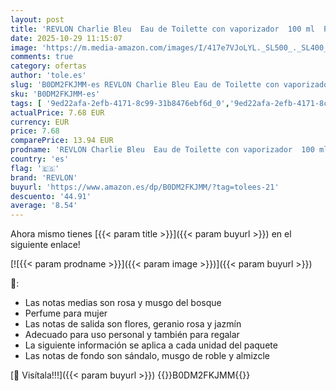 ```yaml
---
layout: post
title: 'REVLON Charlie Bleu  Eau de Toilette con vaporizador  100 ml  Paquete de 2 '
date: 2025-10-29 11:15:07
image: 'https://m.media-amazon.com/images/I/417e7VJoLYL._SL500_._SL400_.jpg'
comments: true
category: ofertas
author: 'tole.es'
slug: 'B0DM2FKJMM-es REVLON Charlie Bleu Eau de Toilette con vaporizador 100 ml...'
sku: 'B0DM2FKJMM-es'
tags: [ '9ed22afa-2efb-4171-8c99-31b8476ebf6d_0','9ed22afa-2efb-4171-8c99-31b8476ebf6d_5601','Agua de tocador para mujeres','Arborist Merchandising Root','Belleza','Fragancias para mujeres','Perfumes y fragancias','Productos de coloración y estilo del cabello','Self Service','Special Features Stores','de','eau','revlon','toilette','🇪🇸', ]
actualPrice: 7.68 EUR
currency: EUR
price: 7.68
comparePrice: 13.94 EUR
prodname: 'REVLON Charlie Bleu  Eau de Toilette con vaporizador  100 ml  Paquete de 2 '
country: 'es'
flag: '🇪🇸'
brand: 'REVLON'
buyurl: 'https://www.amazon.es/dp/B0DM2FKJMM/?tag=tolees-21'
descuento: '44.91'
average: '8.54'
---
```


Ahora mismo tienes [{{< param title >}}]({{< param buyurl >}}) en el siguiente enlace!

[![{{< param prodname >}}]({{< param image >}})]({{< param buyurl >}})

🔎:

- Las notas medias son rosa y musgo del bosque
- Perfume para mujer
- Las notas de salida son flores, geranio rosa y jazmín
- Adecuado para uso personal y también para regalar
- La siguiente información se aplica a cada unidad del paquete
- Las notas de fondo son sándalo, musgo de roble y almizcle

[🛒 Visítala!!!]({{< param buyurl >}})
{{<world>}}B0DM2FKJMM{{</world>}}
